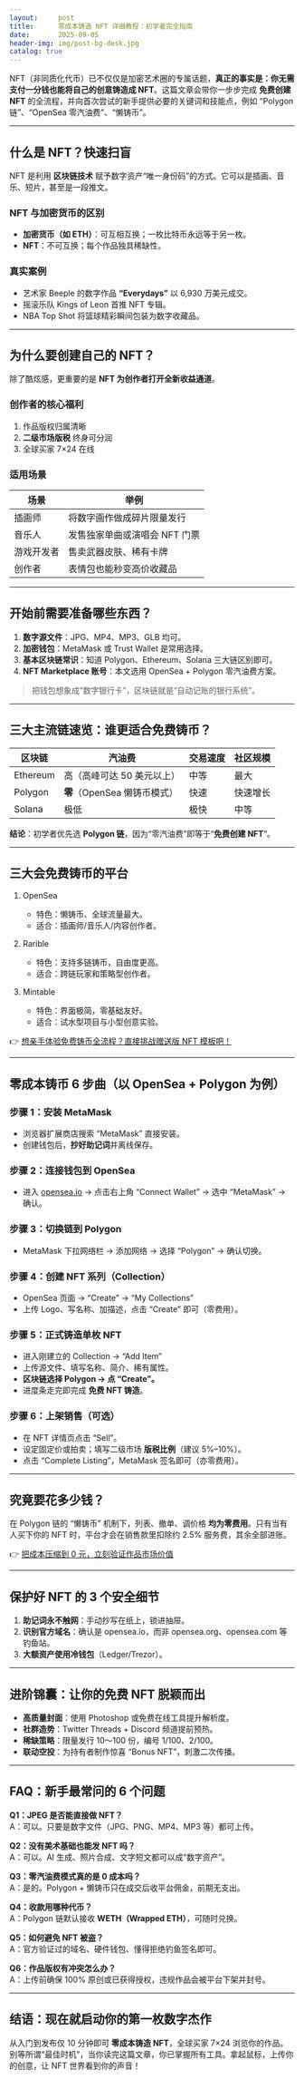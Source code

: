 ```yaml
---
layout:     post
title:      零成本铸造 NFT 详细教程：初学者完全指南
date:       2025-09-05
header-img: img/post-bg-desk.jpg
catalog: true
---
```


NFT（非同质化代币）已不仅仅是加密艺术圈的专属话题，**真正的事实是：你无需支付一分钱也能将自己的创意铸造成 NFT**。这篇文章会带你一步步完成 **免费创建 NFT** 的全流程，并向首次尝试的新手提供必要的关键词和技能点，例如 “Polygon 链”、“OpenSea 零汽油费”、“懒铸币”。

---

## 什么是 NFT？快速扫盲

NFT 是利用 **区块链技术** 赋予数字资产“唯一身份码”的方式。它可以是插画、音乐、短片，甚至是一段推文。

### NFT 与加密货币的区别

- **加密货币（如 ETH）**：可互相互换；一枚比特币永远等于另一枚。  
- **NFT**：不可互换；每个作品独具稀缺性。

### 真实案例

- 艺术家 Beeple 的数字作品 **“Everydays”** 以 6,930 万美元成交。  
- 摇滚乐队 Kings of Leon 首推 NFT 专辑。  
- NBA Top Shot 将篮球精彩瞬间包装为数字收藏品。

---

## 为什么要创建自己的 NFT？

除了酷炫感，更重要的是 **NFT 为创作者打开全新收益通道**。

### 创作者的核心福利

1. 作品版权归属清晰  
2. **二级市场版税** 终身可分润  
3. 全球买家 7×24 在线  

### 适用场景

| 场景 | 举例 |
|---|---|
| 插画师 | 将数字画作做成碎片限量发行 |
| 音乐人 | 发售独家单曲或演唱会 NFT 门票 |
| 游戏开发者 | 售卖武器皮肤、稀有卡牌 |
| 创作者 | 表情包也能秒变高价收藏品 |

---

## 开始前需要准备哪些东西？

1. **数字源文件**：JPG、MP4、MP3、GLB 均可。  
2. **加密钱包**：MetaMask 或 Trust Wallet 是常用选择。  
3. **基本区块链常识**：知道 Polygon、Ethereum、Solana 三大链区别即可。  
4. **NFT Marketplace 账号**：本文选用 OpenSea + Polygon 零汽油费方案。

> 把钱包想象成“数字银行卡”，区块链就是“自动记账的银行系统”。

---

## 三大主流链速览：谁更适合免费铸币？

| 区块链 | 汽油费 | 交易速度 | 社区规模 |
|---|---|---|---|
| Ethereum | 高（高峰可达 50 美元以上） | 中等 | 最大 |
| Polygon | **零**（OpenSea 懒铸币模式） | 快速 | 快速增长 |
| Solana | 极低 | 极快 | 中等 |

**结论**：初学者优先选 **Polygon 链**，因为“零汽油费”即等于“**免费创建 NFT**”。

---

## 三大会免费铸币的平台

1. OpenSea  
   - 特色：懒铸币、全球流量最大。  
   - 适合：插画师/音乐人/内容创作者。

2. Rarible  
   - 特色：支持多链铸币，自由度更高。  
   - 适合：跨链玩家和策略型创作者。

3. Mintable  
   - 特色：界面极简，零基础友好。  
   - 适合：试水型项目与小型创意实验。

👉 [想亲手体验免费铸币全流程？直接挑战赠送版 NFT 模板吧！](https://okxdog.com/)

---

## 零成本铸币 6 步曲（以 OpenSea + Polygon 为例）

### 步骤 1：安装 MetaMask  
- 浏览器扩展商店搜索 “MetaMask” 直接安装。  
- 创建钱包后，**抄好助记词**并离线保存。

### 步骤 2：连接钱包到 OpenSea  
- 进入 [opensea.io](https://opensea.io) → 点击右上角 “Connect Wallet” → 选中 “MetaMask” → 确认。  

### 步骤 3：切换链到 Polygon  
- MetaMask 下拉网络栏 → 添加网络 → 选择 “Polygon” → 确认切换。  

### 步骤 4：创建 NFT 系列（Collection）  
- OpenSea 页面 → “Create” → “My Collections”  
- 上传 Logo、写名称、加描述，点击 “Create” 即可（零费用）。  

### 步骤 5：正式铸造单枚 NFT  
- 进入刚建立的 Collection → “Add Item”  
- 上传源文件、填写名称、简介、稀有属性。  
- **区块链选择 Polygon → 点 “Create”。**  
- 进度条走完即完成 **免费 NFT 铸造**。

### 步骤 6：上架销售（可选）  
- 在 NFT 详情页点击 “Sell”。  
- 设定固定价或拍卖；填写二级市场 **版税比例**（建议 5%–10%）。  
- 点击 “Complete Listing”，MetaMask 签名即可（亦零费用）。

---

## 究竟要花多少钱？

在 Polygon 链的 “懒铸币” 机制下，列表、撤单、调价格 **均为零费用**。只有当有人买下你的 NFT 时，平台才会在销售款里扣除约 2.5% 服务费，其余全部进账。

👉 [把成本压缩到 0 元，立刻验证作品市场价值](https://okxdog.com/)

---

## 保护好 NFT 的 3 个安全细节

1. **助记词永不触网**：手动抄写在纸上，锁进抽屉。  
2. **识别官方域名**：确认是 opensea.io，而非 opensea.org、opensea.com 等钓鱼站。  
3. **大额资产使用冷钱包**（Ledger/Trezor）。

---

## 进阶锦囊：让你的免费 NFT 脱颖而出

- **高质量封面**：使用 Photoshop 或免费在线工具提升解析度。  
- **社群造势**：Twitter Threads + Discord 频道提前预热。  
- **稀缺策略**：限量发行 10～100 份，编号 1/100、2/100。  
- **联动空投**：为持有者制作惊喜 “Bonus NFT”，刺激二次传播。

---

## FAQ：新手最常问的 6 个问题

**Q1：JPEG 是否能直接做 NFT？**  
A：可以。只要是数字文件（JPG、PNG、MP4、MP3 等）都可上传。

**Q2：没有美术基础也能发 NFT 吗？**  
A：可以。AI 生成、照片合成、文字短文都可以成“数字资产”。

**Q3：零汽油费模式真的是 0 成本吗？**  
A：是的。Polygon + 懒铸币只在成交后收平台佣金，前期无支出。

**Q4：收款用哪种代币？**  
A：Polygon 链默认接收 **WETH（Wrapped ETH）**，可随时兑换。

**Q5：如何避免 NFT 被盗？**  
A：官方验证过的域名、硬件钱包、懂得拒绝钓鱼签名即可。

**Q6：作品版权有冲突怎么办？**  
A：上传前确保 100% 原创或已获得授权，违规作品会被平台下架并封号。

---

## 结语：现在就启动你的第一枚数字杰作

从入门到发布仅 10 分钟即可 **零成本铸造 NFT**，全球买家 7×24 浏览你的作品。别等所谓“最佳时机”，当你读完这篇文章，你已掌握所有工具。拿起鼠标，上传你的创意，让 NFT 世界看到你的声音！